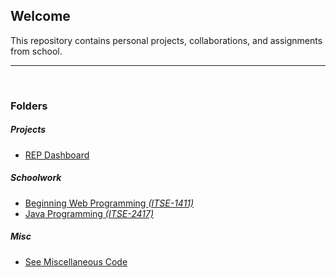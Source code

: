 <section>
<h1>Welcome</h1>
<p>
    This repository contains personal projects, collaborations, and assignments from school.
</p>
</section>

<section>
  <hr/><br>

  <h3>Folders</h3>

  <h5>Projects</h5>
  <ul>
      <li><a href="projects/repdashboard">REP Dashboard</a></li>
  </ul>
    
  <h5>Schoolwork</h5>
  <ul>
    <li><a href="school/itse-1411">Beginning Web Programming <i>(ITSE-1411)</i></a></li>
    <li><a href="school/itse-2417">Java Programming <i>(ITSE-2417)</i></a></li>
  </ul>
    
<div>
  <h5>Misc</h5>
  <ul>
      <li><a href="collabs">See Miscellaneous Code</a></li>
  </ul>
</div>
</section>
